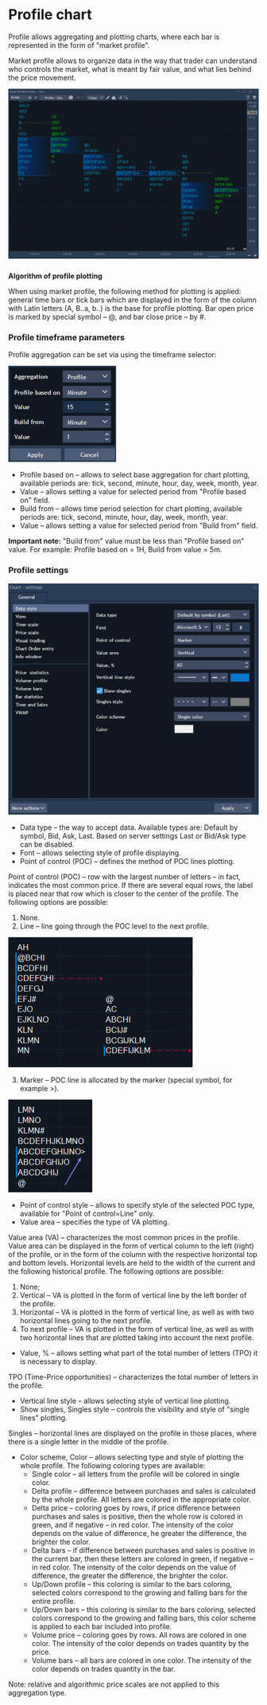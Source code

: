 # Profile chart

Profile allows aggregating and plotting charts, where each bar is represented in the form of "market profile".

Market profile allows to organize data in the way that trader can understand who controls the market, what is meant by fair value, and what lies behind the price movement.

![](../../../.gitbook/assets/15%20%282%29.png)

###
**Algorithm of profile plotting**

When using market profile, the following method for plotting is applied: general time bars or tick bars which are displayed in the form of the column with Latin letters \(A, B..a, b..\) is the base for profile plotting. Bar open price is marked by special symbol – @, and bar close price – by \#.

### **Profile timeframe parameters**

Profile aggregation can be set via using the timeframe selector:

![](../../../.gitbook/assets/16.png)

* Profile based on – allows to select base aggregation for chart plotting, available periods are: tick, second, minute, hour, day, week, month, year.
* Value – allows setting a value for selected period from "Profile based on" field.
* Build from – allows time period selection for chart plotting, available periods are: tick, second, minute, hour, day, week, month, year.
* Value – allows setting a value for selected period from "Build from" field.

**Important note:** "Build from" value must be less than "Profile based on" value. For example: Profile based on = 1H, Build from value = 5m.

### **Profile settings**

![](../../../.gitbook/assets/image%20%288%29.png)

* Data type – the way to accept data. Available types are: Default by symbol, Bid, Ask, Last. Based on server settings Last or Bid/Ask type can be disabled.
* Font – allows selecting style of profile displaying.
* Point of control \(POC\) – defines the method of POC lines plotting.

Point of control \(POC\) – row with the largest number of letters – in fact, indicates the most common price. If there are several equal rows, the label is placed near that row which is closer to the center of the profile. The following options are possible:

1. None.
2. Line – line going through the POC level to the next profile.

![](../../../.gitbook/assets/17.png)

3. Marker – POC line is allocated by the marker \(special symbol, for example &gt;\).

![](../../../.gitbook/assets/profile-chart.jpg)

* Point of control style – allows to specify style of the selected POC type, available for "Point of control=Line" only.
* Value area – specifies the type of VA plotting.

Value area \(VA\) – characterizes the most common prices in the profile. Value area can be displayed in the form of vertical column to the left \(right\) of the profile, or in the form of the column with the respective horizontal top and bottom levels. Horizontal levels are held to the width of the current and the following historical profile. The following options are possible:

1. None;
2. Vertical – VA is plotted in the form of vertical line by the left border of the profile.
3. Horizontal – VA is plotted in the form of vertical line, as well as with two horizontal lines going to the next profile.
4. To next profile – VA is plotted in the form of vertical line, as well as with two horizontal lines that are plotted taking into account the next profile.

* Value, % – allows setting what part of the total number of letters \(TPO\) it is necessary to display.

TPO \(Time-Price opportunities\) – characterizes the total number of letters in the profile.

* Vertical line style – allows selecting style of vertical line plotting.
* Show singles, Singles style – controls the visibility and style of "single lines" plotting.

Singles – horizontal lines are displayed on the profile in those places, where there is a single letter in the middle of the profile.

* Color scheme, Color – allows selecting type and style of plotting the whole profile. The following coloring types are available:
  * Single color – all letters from the profile will be colored in single color.
  * Delta profile – difference between purchases and sales is calculated by the whole profile. All letters are colored in the appropriate color.
  * Delta price – coloring goes by rows, if price difference between purchases and sales is positive, then the whole row is colored in green, and if negative – in red color. The intensity of the color depends on the value of difference, he greater the difference, the brighter the color.
  * Delta bars – if difference between purchases and sales is positive in the current bar, then these letters are colored in green, if negative – in red color. The intensity of the color depends on the value of difference, the greater the difference, the brighter the color.
  * Up/Down profile – this coloring is similar to the bars coloring, selected colors correspond to the growing and falling bars for the entire profile.
  * Up/Down bars – this coloring is similar to the bars coloring, selected colors correspond to the growing and falling bars, this color scheme is applied to each bar included into profile.
  * Volume price – coloring goes by rows. All rows are colored in one color. The intensity of the color depends on trades quantity by the price.
  * Volume bars – all bars are colored in one color. The intensity of the color depends on trades quantity in the bar.

Note: relative and algorithmic price scales are not applied to this aggregation type.

